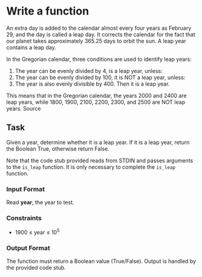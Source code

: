 <!DOCTYPE html>
<html>
<head>
    <meta charset="UTF-8">
</head>
<body>
    <h1>Write a function</h1>
    <p>An extra day is added to the calendar almost every four years as February 29, and the day is called a leap day. It corrects the calendar for the fact that our planet takes approximately 365.25 days to orbit the sun. A leap year contains a leap day.</p>
    <p>In the Gregorian calendar, three conditions are used to identify leap years:</p>
    <ol>
        <li>The year can be evenly divided by 4, is a leap year, unless:</li>
        <li>The year can be evenly divided by 100, it is NOT a leap year, unless:</li>
        <li>The year is also evenly divisible by 400. Then it is a leap year.</li>
    </ol>
  <p>This means that in the Gregorian calendar, the years 2000 and 2400 are leap years, while 1800, 1900, 2100, 2200, 2300, and 2500 are NOT leap years. Source</p>
    
<h2>Task</h2>
    <p>Given a year, determine whether it is a leap year. If it is a leap year, return the Boolean True, otherwise return False.</p>
    <p>Note that the code stub provided reads from STDIN and passes arguments to the <code>is_leap</code> function. It is only necessary to complete the <code>is_leap</code> function.</p>

<h3>Input Format</h3>
    <p>Read <strong>year</strong>, the year to test.</p>

<h3>Constraints</h3>
    <ul>
        <li>1900 &le; year &le; 10<sup>5</sup></li>
    </ul>

 <h3>Output Format</h3>
    <p>The function must return a Boolean value (True/False). Output is handled by the provided code stub.</p>
</body>
</html>